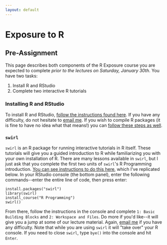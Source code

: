 ```yaml
---
layout: default
---
```


# Exposure to R
## Pre-Assignment

This page describes both components of the R Exposure course you are expected to complete *prior to the lectures on Saturday, January 30th*. You have two tasks: 

1. Install R and RStudio
2. Complete two interactive R tutorials

### Installing R and RStudio

To install R and RStudio, [follow the instructions found here](https://clanfear.github.io/CSSS508/docs/installation.html). If you have any difficulty, do not hesitate to [email me](mailto:clanfear@uw.edu). If you wish to compile R packages (it is fine to have no idea what that means!) you can [follow these steps as well](https://clanfear.github.io/CSSS508/docs/compiling.html).

### `swirl`

`swirl` is an R package for running interactive tutorials in R itself. These tutorials will give you a guided introduction to R while familiarizing you with your own installation of R. There are many lessons available in `swirl`, but I just ask that you complete the first two units of `swirl`'s R Programming introduction. [You can see instructions to do this here](https://github.com/swirldev/swirl_courses), which I've replicated below. In your RStudio console (the bottom panel), enter the following commands--enter the entire line of code, then press enter:

```
install.packages("swirl")
library(swirl)
install_course("R Programming")
swirl()
```

From there, follow the instructions in the console and complete `1: Basic Building Blocks` and `2: Workspace and Files`. Do more if you'd like--it will give you a jump at some of our lecture material. Again, [email me](mailto:clanfear@uw.edu) if you have any difficulty. Note that while you are using `swirl` it will "take over" your R console. If you need to close `swirl`, type `bye()` into the console and hit `Enter`.